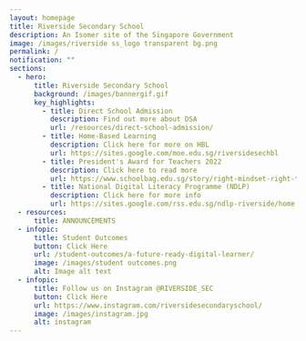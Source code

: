 ```yaml
---
layout: homepage
title: Riverside Secondary School
description: An Isomer site of the Singapore Government
image: /images/riverside ss_logo transparent bg.png
permalink: /
notification: ""
sections:
  - hero:
      title: Riverside Secondary School
      background: /images/bannergif.gif
      key_highlights:
        - title: Direct School Admission
          description: Find out more about DSA
          url: /resources/direct-school-admission/
        - title: Home-Based Learning
          description: Click here for more on HBL
          url: https://sites.google.com/moe.edu.sg/riversidesechbl
        - title: President's Award for Teachers 2022
          description: Click here to read more
          url: https://www.schoolbag.edu.sg/story/right-mindset-right-tools-right-results
        - title: National Digital Literacy Programme (NDLP)
          description: Click here for more info
          url: https://sites.google.com/rss.edu.sg/ndlp-riverside/home
  - resources:
      title: ANNOUNCEMENTS
  - infopic:
      title: Student Outcomes
      button: Click Here
      url: /student-outcomes/a-future-ready-digital-learner/
      image: /images/student outcomes.png
      alt: Image alt text
  - infopic:
      title: Follow us on Instagram @RIVERSIDE_SEC
      button: Click Here
      url: https://www.instagram.com/riversidesecondaryschool/
      image: /images/instagram.jpg
      alt: instagram
---
```

